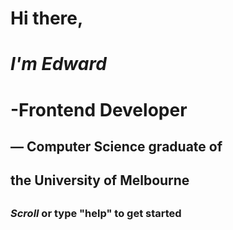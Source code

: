 



#  Hi there,
#  *I'm Edward*
#  -Frontend Developer
##     — Computer Science graduate of
##        the University of Melbourne
##
###   *Scroll* or type "help" to get started
